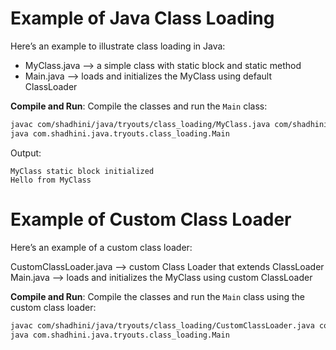 # Example of Java Class Loading

Here’s an example to illustrate class loading in Java:

* MyClass.java --> a simple class with static block and static method
* Main.java --> loads and initializes the MyClass using default ClassLoader


**Compile and Run**:
Compile the classes and run the `Main` class:
```sh
javac com/shadhini/java/tryouts/class_loading/MyClass.java com/shadhini/java/tryouts/class_loading/Main.java
java com.shadhini.java.tryouts.class_loading.Main
```

Output:
```plaintext
MyClass static block initialized
Hello from MyClass
```

# Example of Custom Class Loader

Here’s an example of a custom class loader:

CustomClassLoader.java --> custom Class Loader that extends ClassLoader
Main.java --> loads and initializes the MyClass using custom ClassLoader

**Compile and Run**:
Compile the classes and run the `Main` class using the custom class loader:
```sh
javac com/shadhini/java/tryouts/class_loading/CustomClassLoader.java com/shadhini/java/tryouts/class_loading/MyClass.java com/shadhini/java/tryouts/class_loading/Main.java
java com.shadhini.java.tryouts.class_loading.Main
```

